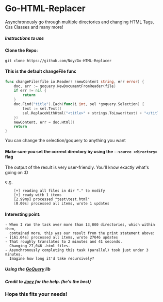 # Go-HTML-Replacer
Asynchronously go through multiple directories and changing HTML Tags, Css Classes and many more!

##### Instructions to use

#### Clone the Repo:

```
git clone https://github.com/Noy/Go-HTML-Replacer
```

#### This is the default changeFile func

```go
func changeFile(file io.Reader) (newContent string, err error) {
	doc, err := goquery.NewDocumentFromReader(file)
	if err != nil {
		return
	}
	doc.Find("title").Each(func(i int, sel *goquery.Selection) {
		text := sel.Text()
		sel.ReplaceWithHtml("<title>" + strings.ToLower(text) + "</title>")
	})
	newContent, err = doc.Html()
	return
}
```
You can change the selection/goquery to anything you want

#### Make sure you set the correct directory by using the `````--source <directory>````` flag

The output of the result is very user-friendly. You'll know exactly what's going on :D

e.g.

```
    [+] reading all files in dir "." to modify
    [+] ready with 1 items 
    [2.99ms] processed "test\test.html"
    [0.00s] processed all items, wrote 1 updates
```

#### Interesting point:
	- When I ran the task over more than 13,000 directories, which within them, 
	  contained more, this was our result from the print statement above:
	- [161.04s] processed all items, wrote 27046 updates
	- That roughly translates to 2 minutes and 41 seconds. 
	  Changing 27,046 .html files.
	- Asynchronously completing this task (parallel) took just under 3 minutes.
	  Imagine how long it'd take recursively?

##### Using the [GoQuery](https://github.com/PuerkitoBio/goquery) lib

##### Credit to [Joey](https://github.com/Twister915) for the help. (he's the best)

### Hope this fits your needs!

